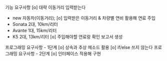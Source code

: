 기능 요구사항
[o] 대략 이동거리 입력받는다
- new 자동차(이동거리);
[o] 입력받은 이동거리 & 차량별 연비 활용해 연료 주입
- Sonata 2대, 10km/리터
- Avante 1대, 15km/리터
- K5     2대, 13km/리터
[o] 주입해야할 연료랑 확인 보고서 생성 

프로그래밍 요구사항 - 1단계
[o] 상속과 추상 메소드 활용 
[o] if/else 쓰지 않는다 
프로그래밍 요구사항 - 2단계 
[o] 인터페이스 적용해 구현